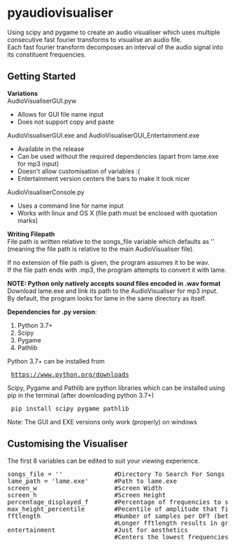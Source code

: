 # pyaudiovisualiser
Using scipy and pygame to create an audio visualiser which uses multiple consecutive fast fourier transforms to visualise an audio file.<br>
Each fast fourier transform decomposes an interval of the audio signal into its constituent frequencies.<br>

<h2>Getting Started</h2>
<b>Variations</b><br>
AudioVisualiserGUI.pyw
<ul>
  <li>Allows for GUI file name input</li>
  <li>Does not support copy and paste</li>
</ul>

AudioVisualiserGUI.exe and AudioVisualiserGUI_Entertainment.exe
<ul>
  <li>Available in the release</li>
  <li>Can be used without the required dependencies (apart from lame.exe for mp3 input)</li>
  <li>Doesn't allow customisation of variables :( </li>
  <li>Entertainment version centers the bars to make it look nicer </li>
 </ul>
 
AudioVisualiserConsole.py
<ul>
  <li>Uses a command line for name input</li>
  <li>Works with linux and OS X (file path must be enclosed with quotation marks)</li>
</ul>

<b>Writing Filepath</b><br>
File path is written relative to the songs_file variable which defaults as '' (meaning the file path is relative to the main AudioVisualiser file).

If no extension of file path is given, the program assumes it to be wav.<br>
If the file path ends with .mp3, the program attempts to convert it with lame.

<b>NOTE: Python only natively accepts sound files encoded in .wav format</b><br>
Download lame.exe and link its path to the AudioVisualiser for mp3 input.<br>
By default, the program looks for lame in the same directory as itself.

<b>Dependencies for .py version</b>:<ol>
  <li>Python 3.7+</li>
  <li>Scipy</li>
  <li>Pygame</li>
  <li>Pathlib</li>
</ol>

Python 3.7+ can be installed from <pre> https://www.python.org/downloads </pre>

Scipy, Pygame and Pathlib are python libraries which can be installed using pip in the terminal (after downloading python 3.7+)
<pre> pip install scipy pygame pathlib</pre>

Note: The GUI and EXE versions only work (properly) on windows


<h2>Customising the Visualiser</h2>
The first 8 variables can be edited to suit your viewing experience.
<pre>
songs_file = ''              #Directory To Search For Songs :) [the path finding is relative to this]
lame_path = 'lame.exe'       #Path to lame.exe
screen_w                     #Screen Width
screen_h                     #Screen Height
percentage_displayed_f       #Percentage of frequencies to show (Removes higher frequencies) Range = [0, 1]
max_height_percentile        #Pecentile of amplitude that fills the entire height of screen Range = (0, 100]
fftlength                    #Number of samples per DFT (better to be a power of 2) 
                             #Longer fftlength results in greater frequency resolution but worse time resolution
entertainment                #Just for aesthetics
                             #Centers the lowest frequencies in the centers and higher ones at the end
</pre>

